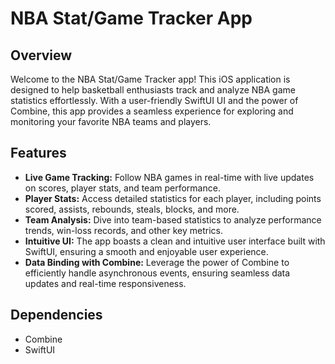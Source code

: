 # NBA Stat/Game Tracker App

## Overview

Welcome to the NBA Stat/Game Tracker app! This iOS application is designed to help basketball enthusiasts track and analyze NBA game statistics effortlessly. With a user-friendly SwiftUI UI and the power of Combine, this app provides a seamless experience for exploring and monitoring your favorite NBA teams and players.

## Features

- **Live Game Tracking:** Follow NBA games in real-time with live updates on scores, player stats, and team performance.
- **Player Stats:** Access detailed statistics for each player, including points scored, assists, rebounds, steals, blocks, and more.
- **Team Analysis:** Dive into team-based statistics to analyze performance trends, win-loss records, and other key metrics.
- **Intuitive UI:** The app boasts a clean and intuitive user interface built with SwiftUI, ensuring a smooth and enjoyable user experience.
- **Data Binding with Combine:** Leverage the power of Combine to efficiently handle asynchronous events, ensuring seamless data updates and real-time responsiveness.

## Dependencies
- Combine
- SwiftUI
